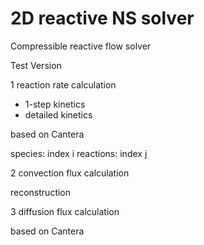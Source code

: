 # 2D reactive NS solver
Compressible reactive flow solver

Test Version

1 reaction rate calculation
- 1-step kinetics
- detailed kinetics 

based on Cantera

species: index i
reactions: index j

2 convection flux calculation

reconstruction

3 diffusion flux calculation

based on Cantera
